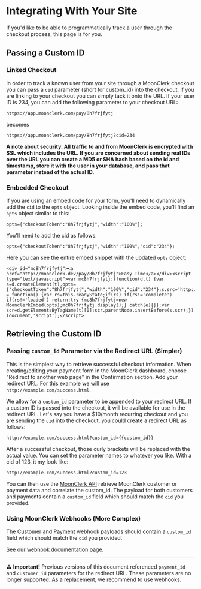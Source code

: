 # Integrating With Your Site

If you'd like to be able to programmatically track a user through the checkout process, this page is for you.

## Passing a Custom ID

### Linked Checkout

In order to track a known user from your site through a MoonClerk checkout you can pass a `cid` parameter (short for custom_id) into the checkout. If you are linking to your checkout you can simply tack it onto the URL. If your user ID is 234, you can add the following parameter to your checkout URL:

```
https://app.moonclerk.com/pay/8h7frjfytj
```

becomes

```
https://app.moonclerk.com/pay/8h7frjfytj?cid=234
```

**A note about security. All traffic to and from MoonClerk is encrypted with SSL which includes the URL. If you are concerned about sending real IDs over the URL you can create a MD5 or SHA hash based on the id and timestamp, store it with the user in your database, and pass that parameter instead of the actual ID.**

### Embedded Checkout

If you are using an embed code for your form, you'll need to dynamically add the `cid` to the `opts` object. Looking inside the embed code, you'll find an `opts` object similar to this:

```
opts={"checkoutToken":"8h7frjfytj","width":"100%"};
```

You'll need to add the cid as follows:

```
opts={"checkoutToken":"8h7frjfytj","width":"100%","cid":"234"};
```

Here you can see the entire embed snippet with the updated `opts` object:

```
<div id="mc8h7frjfytj"><a href="http://moonclerk.dev/pay/8h7frjfytj">Easy Time</a></div><script type="text/javascript">var mc8h7frjfytj;(function(d,t) {var s=d.createElement(t),opts={"checkoutToken":"8h7frjfytj","width":"100%","cid":"234"};s.src='http://moonclerk.dev/assets/embed.js';s.onload=s.onreadystatechange = function() {var rs=this.readyState;if(rs) if(rs!='complete') if(rs!='loaded') return;try {mc8h7frjfytj=new MoonclerkEmbed(opts);mc8h7frjfytj.display();} catch(e){}};var scr=d.getElementsByTagName(t)[0];scr.parentNode.insertBefore(s,scr);})(document,'script');</script>
```

## Retrieving the Custom ID

### Passing `custom_id` Parameter via the Redirect URL (Simpler)

This is the simplest way to retrieve successful checkout information. When creating/editing your payment form in the MoonClerk dashboard, choose "Redirect to another web page" in the Confirmation section. Add your redirect URL. For this example we will use `http://example.com/success.html`.

We allow for a `custom_id` parameter to be appended to your redirect URL. If a custom ID is passed into the checkout, it will be available for use in the redirect URL. Let's say you have a $10/month recurring checkout and you are sending the `cid` into the checkout, you could create a redirect URL as follows:

```
http://example.com/success.html?custom_id={{custom_id}}
```

After a successful checkout, those curly brackets will be replaced with the actual value. You can set the parameter names to whatever you like. With a cid of 123, it my look like:

```
http://example.com/success.html?custom_id=123
```

You can then use the [MoonClerk API](https://github.com/moonclerk/developer/blob/master/api/README.md) retrieve MoonClerk customer or payment data and correlate the custom_id. The payload for both customers and payments contain a `custom_id` field which should match the `cid` you provided.

### Using MoonClerk Webhooks (More Complex)

The [Customer](https://github.com/moonclerk/developer/blob/main/webhooks.md#example-customer-payload) and [Payment](https://github.com/moonclerk/developer/blob/main/webhooks.md#example-payment-payload) webhook payloads should contain a `custom_id` field which should match the `cid` you provided.

[See our webhook documentation page.](https://github.com/moonclerk/developer/blob/master/webhooks.md)

---

⚠️ **Important!** Previous versions of this document referenced `payment_id` and `customer_id` parameters for the redirect URL. These parameters are no longer supported. As a replacement, we recommend to use webhooks.
